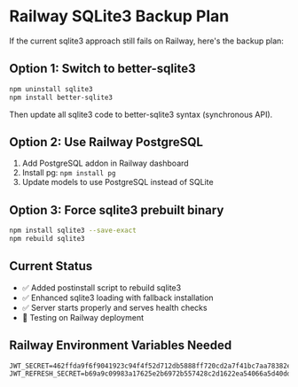 # Railway SQLite3 Backup Plan

If the current sqlite3 approach still fails on Railway, here's the backup plan:

## Option 1: Switch to better-sqlite3
```bash
npm uninstall sqlite3
npm install better-sqlite3
```

Then update all sqlite3 code to better-sqlite3 syntax (synchronous API).

## Option 2: Use Railway PostgreSQL
1. Add PostgreSQL addon in Railway dashboard
2. Install pg: `npm install pg`
3. Update models to use PostgreSQL instead of SQLite

## Option 3: Force sqlite3 prebuilt binary
```bash
npm install sqlite3 --save-exact
npm rebuild sqlite3
```

## Current Status
- ✅ Added postinstall script to rebuild sqlite3
- ✅ Enhanced sqlite3 loading with fallback installation
- ✅ Server starts properly and serves health checks
- 🔄 Testing on Railway deployment

## Railway Environment Variables Needed
```
JWT_SECRET=462ffda9f6f9041923c94f4f52d712db5888ff720cd2a7f41bc7aa78382ea3cc0823dd17010f38dcb767d9c85bf120df1c1cccc8b218ab46449ea701c083eb2d
JWT_REFRESH_SECRET=b69a9c09983a17625e2b6972b557428c2d1622ea54066a5d40ddbb25c347611a999e99b94927c70511da788483bd0802e8a9883d169caebbe44c732c5135d3b4
```